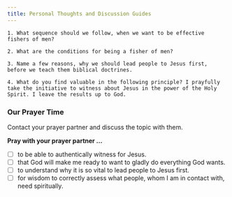 ```yaml
---
title: Personal Thoughts and Discussion Guides
---
```


`1. What sequence should we follow, when we want to be effective fishers of men?`

`2. What are the conditions for being a fisher of men?`

`3. Name a few reasons, why we should lead people to Jesus first, before we teach them biblical doctrines.`

`4. What do you find valuable in the following principle? I prayfully take the initiative to witness about Jesus in the power of the Holy Spirit. I leave the results up to God.`

### Our Prayer Time

Contact your prayer partner and discuss the topic with them.

**Pray with your prayer partner ...**

- [ ] to be able to authentically witness for Jesus.
- [ ] that God will make me ready to want to gladly do everything God wants.
- [ ] to understand why it is so vital to lead people to Jesus first.
- [ ] for wisdom to correctly assess what people, whom I am in contact with, need spiritually.